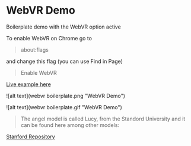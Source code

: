 # WebVR Demo

Boilerplate demo with the WebVR option active


To enable WebVR on Chrome go to

> about:flags

and change this flag (you can use Find in Page)

> Enable WebVR


[Live example here](http://absulit.com/portfolio/demo/webvr/001/ "Lucy in the Sky with a Cube")



![alt text](webvr boilerplate.png "WebVR Demo")

![alt text](webvr boilerplate.gif "WebVR Demo")

> The angel model is called Lucy, from the Standord University and it can be found here among other models:

[Stanford Repository](http://graphics.stanford.edu/data/3Dscanrep/ "Stanford Repository")


